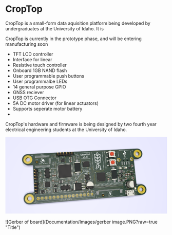 # CropTop

CropTop is a small-form data aquisition platform being developed by undergraduates at the University of Idaho. It is 

CropTop is currently in the prototype phase, and will be entering manufacturing soon

* TFT LCD controller
* Interface for linear
* Resistive touch controller
* Onboard 1GB NAND flash
* User programmable push buttons
* User programmalbe LEDs
* 14 general purpose GPIO
* GNSS reciever
* USB OTG Connector
* 5A DC motor driver (for linear actuators)
* Supports seperate motor battery
* 



CropTop's hardware and firmware is being designed by two fourth year electrical engineering students at the University of Idaho. 

![3d model](Documentation/Images/Capture.PNG?raw=true "Title")

![Gerber of board](Documentation/Images/gerber image.PNG?raw=true "Title")
